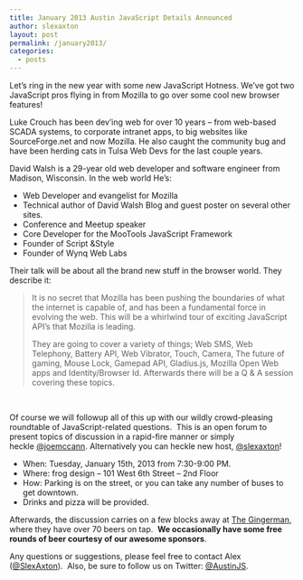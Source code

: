 ```yaml
---
title: January 2013 Austin JavaScript Details Announced
author: slexaxton
layout: post
permalink: /january2013/
categories:
  - posts
---
```

Let&#8217;s ring in the new year with some new JavaScript Hotness. We&#8217;ve got two JavaScript pros flying in from Mozilla to go over some cool new browser features!

Luke Crouch has been dev&#8217;ing web for over 10 years &#8211; from web-based SCADA systems, to corporate intranet apps, to big websites like SourceForge.net and now Mozilla. He also caught the community bug and have been herding cats in Tulsa Web Devs for the last couple years.

David Walsh is a 29-year old web developer and software engineer from Madison, Wisconsin. In the web world He&#8217;s:

  * Web Developer and evangelist for Mozilla
  * Technical author of David Walsh Blog and guest poster on several other sites.
  * Conference and Meetup speaker
  * Core Developer for the MooTools JavaScript Framework
  * Founder of Script &Style
  * Founder of Wynq Web Labs

Their talk will be about all the brand new stuff in the browser world. They describe it:

> It is no secret that Mozilla has been pushing the boundaries of what the internet is capable of, and has been a fundamental force in evolving the web. This will be a whirlwind tour of exciting JavaScript API&#8217;s that Mozilla is leading.
> 
> They are going to cover a variety of things; Web SMS, Web Telephony, Battery API, Web Vibrator, Touch, Camera, The future of gaming, Mouse Lock, Gamepad API, Gladius.js, Mozilla Open Web apps and Identity/Browser Id. Afterwards there will be a Q & A session covering these topics.

&nbsp;

Of course we will followup all of this up with our wildly crowd-pleasing roundtable of JavaScript-related questions.  This is an open forum to present topics of discussion in a rapid-fire manner or simply heckle [@joemccann][1]. Alternatively you can heckle new host, [@slexaxton][2]!

  * When: Tuesday, January 15th, 2013 from 7:30-9:00 PM.
  * Where: frog design – 101 West 6th Street – 2nd Floor
  * How: Parking is on the street, or you can take any number of buses to get downtown.
  * Drinks and pizza will be provided.

Afterwards, the discussion carries on a few blocks away at [The Gingerman][3], where they have over 70 beers on tap.  **We occasionally have some free rounds of beer courtesy of our awesome sponsors**.

Any questions or suggestions, please feel free to contact Alex ([@SlexAxton][4]).  Also, be sure to follow us on Twitter: [@AustinJS][5].

 [1]: http://twitter.com/joemccann
 [2]: http://twitter.com/slexaxton
 [3]: http://gingermanpub.com/
 [4]: http://twitter.com/slexaxton "Alex Sexton on Twitter"
 [5]: http://twitter.com/austinjs "AustinJS on Twitter"